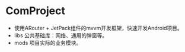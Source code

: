 # ComProject

* 使用ARouter + JetPack组件的mvvm开发框架，快速开发Android项目。
* libs 公共基础库：网络、通用的弹窗等。
* mods 项目实际的业务模块。




